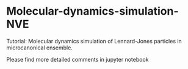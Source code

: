 # Molecular-dynamics-simulation-NVE
Tutorial: Molecular dynamics simulation of Lennard-Jones particles in microcanonical ensemble.

Please find more detailed comments in jupyter notebook

